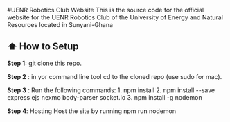 #UENR Robotics Club Website
This is the source code for the official website for the UENR Robotics Club of the University of Energy and Natural Resources located in Sunyani-Ghana

## :arrow_up: How to Setup
**Step 1:** git clone this repo.

**Step 2** : in yor command line tool cd to the cloned repo (use sudo for mac).

**Step 3** : Run the following commands:
              1. npm install 
              2. npm install --save express ejs nexmo body-parser socket.io
              3. npm install -g nodemon
              
**Step 4**: Hosting
            Host the site by running npm run nodemon
